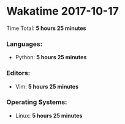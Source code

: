 # Wakatime 2017-10-17

Time Total: **5 hours 25 minutes**

### Languages:
- Python: **5 hours 25 minutes** 

### Editors:
- Vim: **5 hours 25 minutes** 

### Operating Systems:
- Linux: **5 hours 25 minutes** 

